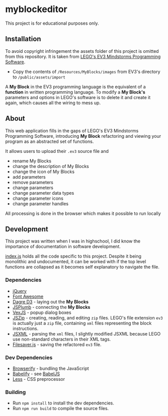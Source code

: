 # myblockeditor

This project is for educational purposes only.

## Installation

To avoid copyright infringement the assets folder of this project is omitted
from this repository. It is taken from [LEGO's EV3 Mindstorms Programming
Software](https://www.lego.com/en-us/mindstorms/downloads/download-software).

* Copy the contents of `/Resources/MyBlocks/images` from EV3's directory to
`/public/assets/import`

A **My Block** in the EV3 programming language is the equivalent of a
**function** in written programming language. To modify a **My Block's**
parameters and options in LEGO's software is to delete it and create it again,
which causes all the wiring to mess up.

## About

This web application fills in the gaps of LEGO's EV3 Mindstorms Programming
Software, introducing **My Block** refactoring and viewing your program as
an abstracted set of functions.

It allows users to upload their `.ev3` source file and

* rename My Blocks
* change the description of My Blocks
* change the icon of My Blocks
* add parameters
* remove parameters
* change parameters
* change parameter data types
* change parameter icons
* change parameter handles

All processing is done in the browser which makes it possible to run locally

## Development

This project was written when I was in highschool, I did know the importance of
documentation in software development.

[index.js](https://github.com/omarchehab98/myblockeditor/edit/master/src/js/index.js)
holds all the code specific to this project. Despite it being monolithic and
undocumented, it can be worked with if the top level functions are collapsed as
it becomes self explanatory to navigate the file.

### Dependencies

* [jQuery](https://github.com/jquery/jquery)
* [Font Awesome](https://github.com/FortAwesome/Font-Awesome)
* [Dagre D3](https://github.com/cpettitt/dagre-d3) - laying out the
**My Blocks**
* [JSPlumb](https://github.com/jsplumb/jsPlumb) - connecting the **My Blocks**
* [VexJS](https://github.com/hubspot/vex) - popup dialog boxes
* [JSZip](https://github.com/Stuk/jszip) - creating, reading, and editing `zip`
files. LEGO's file extension `ev3` is actually just a `zip` file, containing
`xml` files representing the block instructions.
* [JSXML](https://github.com/colorhook/jsxml) - parsing the `xml` files, I
slightly modified JSXML because LEGO use non-standard characters in their XML
tags.
* [Filesaver.js](https://github.com/eligrey/FileSaver.js) - saving the
refactored `ev3` file.

### Dev Dependencies

* [Browserify](https://github.com/substack/browserify-website) - bundling the
JavaScript
* [Babelify](https://github.com/babel/babelify) - see
[BabelJS](https://github.com/babel/babel)
* [Less](https://github.com/less/less.js) - CSS preprocessor

### Building

* Run `npm install` to install the dev dependencies.
* Run `npm run build` to compile the source files.
